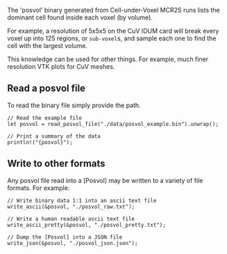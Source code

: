 The 'posvol' binary generated from Cell-under-Voxel MCR2S runs lists the
dominant cell found inside each voxel (by volume).

For example, a resolution of 5x5x5 on the CuV IDUM card will break every
voxel up into 125 regions, or `sub-voxel`s, and sample each one to find the cell
with the largest volume.

This knowledge can be used for other things. For example, much finer resolution
VTK plots for CuV meshes.

## Read a posvol file

To read the binary file simply provide the path.

```rust, ignore
// Read the example file
let posvol = read_posvol_file("./data/posvol_example.bin").unwrap();

// Print a summary of the data
println!("{posvol}");
```  

## Write to other formats

Any posvol file read into a [Posvol] may be written to a variety of file
formats. For example:

```rust, ignore
// Write binary data 1:1 into an ascii text file
write_ascii(&posvol, "./posvol_raw.txt");

// Write a human readable ascii text file
write_ascii_pretty(&posvol, "./posvol_pretty.txt");

// Dump the [Posvol] into a JSON file
write_json(&posvol, "./posvol_json.json");
```
